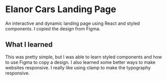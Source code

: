 # Elanor Cars Landing Page




An interactive and dynamic landing page using React and styled components. I copied the design from Figma. 

## What I learned

This was pretty simple, but I was able to learn styled components and how to use Figma to copy a design. I also learned some better ways to make websites responsive. I really like using clamp to make the typography responsive. 


